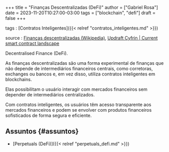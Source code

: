 +++
title = "Finanças Descentralizadas (DeFi)"
author = ["Gabriel Rosa"]
date = 2023-11-20T10:27:00-03:00
tags = ["blockchain", "defi"]
draft = false
+++

tags
: [Contratos Inteligentes]({{< relref "contratos_inteligentes.md" >}})

source
: [Finanças descentralizadas (Wikipedia)](https://pt.wikipedia.org/wiki/Finan%C3%A7as_descentralizadas), [Updraft Cyfrin | Current smart contract landscape](https://updraft.cyfrin.io/courses/blockchain-basics/basics/smart-contract-landscape?lesson_format=transcript)

Decentralised Finance (DeFi).

As finanças descentralizadas são uma forma experimental de finanças que não depende de intermediários financeiros centrais, como corretoras, exchanges ou bancos e, em vez disso, utiliza contratos inteligentes em blockchains.

Elas possibilitam o usuário interagir com mercados financeiros sem depender de intermediários centralizados.

Com contratos inteligentes, os usuários têm acesso transparente aos mercados financeiros e podem se envolver com produtos financeiros sofisticados de forma segura e eficiente.


## Assuntos {#assuntos}

-   [Perpetuals (DeFi)]({{< relref "perpetuals_defi.md" >}})
